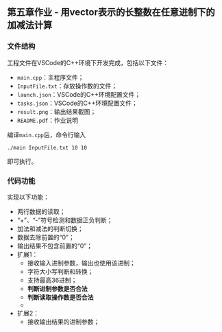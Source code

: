 ## 第五章作业 - 用vector表示的长整数在任意进制下的加减法计算

### 文件结构

工程文件在VSCode的C++环境下开发完成，包括以下文件：

- `main.cpp`：主程序文件；
- `InputFile.txt`：存放操作数的文件；
- `launch.json`：VSCode的C++环境配置文件；
- `tasks.json`：VSCode的C++环境配置文件；
- `result.png`：输出结果截图；
- `README.pdf`：作业说明

编译`main.cpp`后，命令行输入

```
./main InputFile.txt 10 10
```

即可执行。



### 代码功能

实现以下功能：

- 两行数据的读取；
- “+”、“-”符号检测和数据正负判断；
- 加法和减法的判断切换；
- 数据去除前置的“0”；
- 输出结果不包含前置的“0”；
- 扩展1：
  - 接收输入进制参数，输出也使用该进制；
  - 字符大小写判断和转换；
  - 支持最高36进制；
  - **判断进制参数是否合法**
  - **判断读取操作数是否合法**
  - 
- 扩展2：
  -  接收输出结果的进制参数；